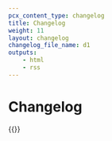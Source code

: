 ```yaml
---
pcx_content_type: changelog
title: Changelog
weight: 11
layout: changelog
changelog_file_name: d1
outputs:
    - html
    - rss
---
```


# Changelog

{{<product-changelog>}}